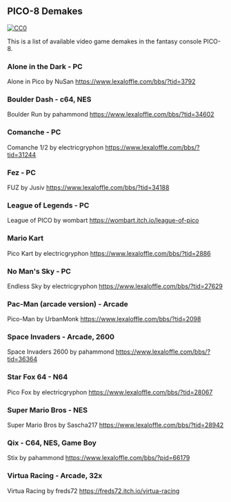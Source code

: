 ## PICO-8 Demakes

<p xmlns:dct="http://purl.org/dc/terms/">
  <a rel="license" href="https://creativecommons.org/publicdomain/zero/1.0/">
    <img src="https://i.creativecommons.org/p/zero/1.0/88x31.png" style="border-style: none;" alt="CC0" />
  </a>
</p>

This is a list of available video game demakes in the fantasy console PICO-8.

### Alone in the Dark - PC
Alone in Pico by NuSan https://www.lexaloffle.com/bbs/?tid=3792

### Boulder Dash - c64, NES
Boulder Run by pahammond https://www.lexaloffle.com/bbs/?tid=34602

### Comanche - PC
Comanche 1/2 by electricgryphon https://www.lexaloffle.com/bbs/?tid=31244

### Fez - PC
FUZ by Jusiv https://www.lexaloffle.com/bbs/?tid=34188

### League of Legends - PC
League of PICO by wombart https://wombart.itch.io/league-of-pico

### Mario Kart
Pico Kart by electricgryphon https://www.lexaloffle.com/bbs/?tid=2886

### No Man's Sky - PC
Endless Sky by electricgryphon https://www.lexaloffle.com/bbs/?tid=27629

### Pac-Man (arcade version) - Arcade
Pico-Man by UrbanMonk https://www.lexaloffle.com/bbs/?tid=2098

### Space Invaders - Arcade, 2600
Space Invaders 2600 by pahammond https://www.lexaloffle.com/bbs/?tid=36364

### Star Fox 64 - N64
Pico Fox by electricgryphon https://www.lexaloffle.com/bbs/?tid=28067

### Super Mario Bros - NES
Super Mario Bros by Sascha217 https://www.lexaloffle.com/bbs/?tid=28942

### Qix - C64, NES, Game Boy
Stix by pahammond https://www.lexaloffle.com/bbs/?pid=66179

### Virtua Racing - Arcade, 32x
Virtua Racing by freds72 https://freds72.itch.io/virtua-racing